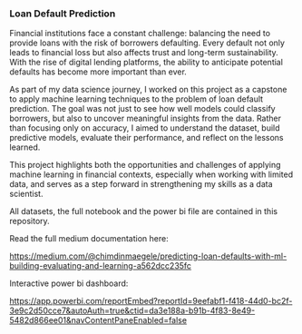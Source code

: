 ### **Loan Default Prediction**

Financial institutions face a constant challenge: balancing the need to provide loans with the risk of borrowers defaulting. Every default not only leads to financial loss but also affects trust and long-term sustainability. With the rise of digital lending platforms, the ability to anticipate potential defaults has become more important than ever.

As part of my data science journey, I worked on this project as a capstone to apply machine learning techniques to the problem of loan default prediction. The goal was not just to see how well models could classify borrowers, but also to uncover meaningful insights from the data. Rather than focusing only on accuracy, I aimed to understand the dataset, build predictive models, evaluate their performance, and reflect on the lessons learned.

This project highlights both the opportunities and challenges of applying machine learning in financial contexts, especially when working with limited data, and serves as a step forward in strengthening my skills as a data scientist.

All datasets, the full notebook and the power bi file are contained in this repository.

Read the full medium documentation here:

https://medium.com/@chimdinmaegele/predicting-loan-defaults-with-ml-building-evaluating-and-learning-a562dcc235fc

Interactive power bi dashboard:

https://app.powerbi.com/reportEmbed?reportId=9eefabf1-f418-44d0-bc2f-3e9c2d50cce7&autoAuth=true&ctid=da3e188a-b91b-4f83-8e49-5482d866ee01&navContentPaneEnabled=false
